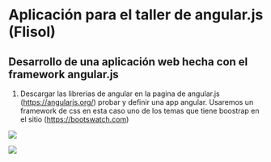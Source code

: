 Aplicación para el taller de angular.js (Flisol)
===================

Desarrollo de una aplicación web hecha con el framework angular.js
----------

 1. Descargar las librerias de angular en la pagina de angular.js (https://angularjs.org/)
    probar y definir una app angular. Usaremos un framework de css en esta caso uno de los temas que tiene boostrap en el sitio (https://bootswatch.com)


![](http://www.flisol.info/moin_static194/sol/img/flisol-top-bar.png)


[![](https://avatars1.githubusercontent.com/u/15681250?v=3&s=200)](https://github.com/XalapaJS)
